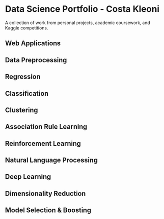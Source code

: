 # Data Science Portfolio - Costa Kleoni
A collection of work from personal projects, academic coursework, and Kaggle competitions.

## Web Applications

## Data Preprocessing
#### 
## Regression
## Classification
## Clustering 
## Association Rule Learning
## Reinforcement Learning
## Natural Language Processing
## Deep Learning
## Dimensionality Reduction
## Model Selection & Boosting
